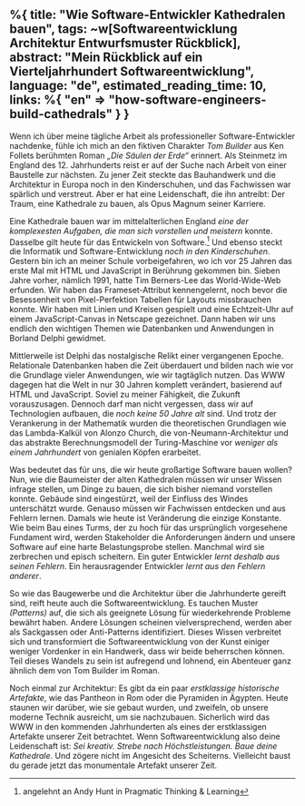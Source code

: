%{
  title: "Wie Software-Entwickler Kathedralen bauen",
  tags: ~w[Softwareentwicklung Architektur Entwurfsmuster Rückblick],
  abstract: "Mein Rückblick auf ein Vierteljahrhundert Softwareentwicklung",
  language: "de",
  estimated_reading_time: 10,
  links: %{
    "en" => "how-software-engineers-build-cathedrals"
  }
}
---
Wenn ich über meine tägliche Arbeit als professioneller Software-Entwickler nachdenke, fühle ich mich an den fiktiven Charakter _Tom Builder_ aus Ken Follets berühmten Roman _„Die Säulen der Erde“_ erinnert. Als Steinmetz im England des 12. Jahrhunderts reist er auf der Suche nach Arbeit von einer Baustelle zur nächsten. Zu jener Zeit steckte das Bauhandwerk und die Architektur in Europa noch in den Kinderschuhen, und das Fachwissen war spärlich und verstreut. Aber er hat eine Leidenschaft, die ihn antreibt: Der Traum, eine Kathedrale zu bauen, als Opus Magnum seiner Karriere.

Eine Kathedrale bauen war im mittelalterlichen England _eine der komplexesten Aufgaben, die man sich vorstellen und meistern_ konnte. Dasselbe gilt heute für das Entwickeln von Software.[^1] Und ebenso steckt die Informatik und Software-Entwicklung _noch in den Kinderschuhen_. Gestern bin ich an meiner Schule vorbeigefahren, wo ich vor 25 Jahren das erste Mal mit HTML und JavaScript in Berührung gekommen bin. Sieben Jahre vorher, nämlich 1991, hatte Tim Berners-Lee das World-Wide-Web erfunden. Wir haben das Frameset-Attribut kennengelernt, noch bevor die Besessenheit von Pixel-Perfektion Tabellen für Layouts missbrauchen konnte. Wir haben mit Linien und Kreisen gespielt und eine Echtzeit-Uhr auf einem JavaScript-Canvas in Netscape gezeichnet. Dann haben wir uns endlich den wichtigen Themen wie Datenbanken und Anwendungen in Borland Delphi gewidmet.

Mittlerweile ist Delphi das nostalgische Relikt einer vergangenen Epoche. Relationale Datenbanken haben die Zeit überdauert und bilden nach wie vor die Grundlage vieler Anwendungen, wie wir tagtäglich nutzen. Das WWW dagegen hat die Welt in nur 30 Jahren komplett verändert, basierend auf HTML und JavaScript. Soviel zu meiner Fähigkeit, die Zukunft vorauszusagen. Dennoch darf man nicht vergessen, dass wir auf Technologien aufbauen, die _noch keine 50 Jahre alt_ sind. Und trotz der Verankerung in der Mathematik wurden die theoretischen Grundlagen wie das Lambda-Kalkül von Alonzo Church, die von-Neumann-Architektur und das abstrakte Berechnungsmodell der Turing-Maschine vor _weniger als einem Jahrhundert_ von genialen Köpfen erarbeitet.

Was bedeutet das für uns, die wir heute großartige Software bauen wollen? Nun, wie die Baumeister der alten Kathedralen müssen wir unser Wissen infrage stellen, um Dinge zu bauen, die sich bisher niemand vorstellen konnte. Gebäude sind eingestürzt, weil der Einfluss des Windes unterschätzt wurde. Genauso müssen wir Fachwissen entdecken und aus Fehlern lernen. Damals wie heute ist Veränderung die einzige Konstante. Wie beim Bau eines Turms, der zu hoch für das ursprünglich vorgesehene Fundament wird, werden Stakeholder die Anforderungen ändern und unsere Software auf eine harte Belastungsprobe stellen. Manchmal wird sie zerbrechen und episch scheitern. Ein guter Entwickler _lernt deshalb aus seinen Fehlern_. Ein herausragender Entwickler _lernt aus den Fehlern anderer_.

So wie das Baugewerbe und die Architektur über die Jahrhunderte gereift sind, reift heute auch die Softwareentwicklung. Es tauchen Muster _(Patterns)_ auf, die sich als geeignete Lösung für wiederkehrende Probleme bewährt haben. Andere Lösungen scheinen vielversprechend, werden aber als Sackgassen oder Anti-Patterns identifiziert. Dieses Wissen verbreitet sich und transformiert die Softwareentwicklung von der Kunst einiger weniger Vordenker in ein Handwerk, dass wir beide beherrschen können. Teil dieses Wandels zu sein ist aufregend und lohnend, ein Abenteuer ganz ähnlich dem von Tom Builder im Roman.

Noch einmal zur Architektur: Es gibt da ein paar _erstklassige historische Artefakte_, wie das Pantheon in Rom oder die Pyramiden in Ägypten. Heute staunen wir darüber, wie sie gebaut wurden, und zweifeln, ob unsere moderne Technik ausreicht, um sie nachzubauen. Sicherlich wird das WWW in den kommenden Jahrhunderten als eines der erstklassigen Artefakte unserer Zeit betrachtet. Wenn Softwareentwicklung also deine Leidenschaft ist: _Sei kreativ. Strebe nach Höchstleistungen. Baue deine Kathedrale_. Und zögere nicht im Angesicht des Scheiterns. Vielleicht baust du gerade jetzt das monumentale Artefakt unserer Zeit.

[^1]: angelehnt an Andy Hunt in Pragmatic Thinking & Learning